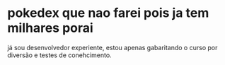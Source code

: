 # pokedex que nao farei pois ja tem milhares porai

já sou desenvolvedor experiente, estou apenas gabaritando o curso por diversão e testes de conehcimento.
